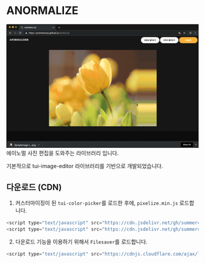 # ANORMALIZE
<img src="https://github.com/summercorp/pixelize.js/blob/master/2019-03-21%2022_25_46.gif?raw=true" />
에이노멀 사진 편집을 도와주는 라이브러리 입니다.

기본적으로 tui-image-editor 라이브러리를 기반으로 개발되었습니다.

## 다운로드 (CDN)
1. 커스터마이징이 된 `tui-color-picker`를 로드한 후에, `pixelize.min.js` 로드합니다.

```js
<script type="text/javascript" src="https://cdn.jsdelivr.net/gh/summercorp/pixelize.js/tui-image-editor.min.js"></script>
<script type="text/javascript" src="https://cdn.jsdelivr.net/gh/summercorp/pixelize.js/pixelize.min.js"></script>

```
2. 다운로드 기능을 이용하기 위해서 `Filesaver`를 로드합니다.

```js
<script type="text/javascript" src="https://cdnjs.cloudflare.com/ajax/libs/FileSaver.js/1.3.3/FileSaver.min.js"></script>
```
